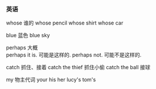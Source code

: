 ### 英语

whose                 谁的
                      whose pencil
                      whose shirt
                      whose car

blue                  蓝色
                      blue sky


perhaps               大概  
                      perhaps it is.   可能是这样的.
                      perhaps not.     可能不是这样的.

catch                 抓住、接着
                      catch the thief   抓住小偷
                      catch the ball    接球

my                    物主代词
your
his
her
lucy's
tom's
